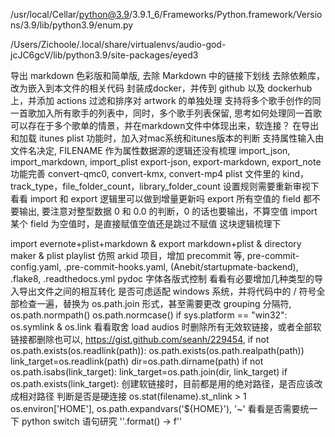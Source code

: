 /usr/local/Cellar/python@3.9/3.9.1_6/Frameworks/Python.framework/Versions/3.9/lib/python3.9/enum.py

/Users/Zichoole/.local/share/virtualenvs/audio-god-jcJC6gcV/lib/python3.9/site-packages/eyed3

导出 markdown 色彩版和简单版, 去除 Markdown 中的链接下划线
去除依赖库，改为嵌入到本文件的相关代码
封装成docker，并传到 github 以及 dockerhub 上，并添加 actions
过滤和排序对 artwork 的单独处理
支持将多个歌手创作的同一首歌加入所有歌手的列表中，同时，多个歌手列表保留, 思考如何处理同一首歌可以存在于多个歌单的情景，并在markdown文件中体现出来，软连接？
在导出和加载 itunes plist 功能时，加入对mac系统和itunes版本的判断
支持属性输入由文件名决定, FILENAME 作为属性数据源的逻辑还没有梳理
import_json, import_markdown, import_plist
export-json, export-markdown, export_note 功能完善
convert-qmc0, convert-kmx, convert-mp4
plist 文件里的 kind，track_type，file_folder_count，library_folder_count 设置规则需要重新审视下
看看 import 和 export 逻辑里可以做到增量更新吗
export 所有空值的 field 都不要输出, 要注意对整型数据 0 和 0.0 的判断，0 的话也要输出，不算空值
import 某个 field 为空值时，是直接赋值空值还是跳过不赋值 这块逻辑梳理下

import evernote+plist+markdown & export markdown+plist & directory maker & plist playlist
仿照 arkid 项目，增加 precommit 等, pre-commit-config.yaml, .pre-commit-hooks.yaml, (Anebit/startupmate-backend), .flake8, .readthedocs.yml
pydoc 字体各版式控制
看看有必要增加几种类型的导入导出文件之间的相互转化
是否可虑适配 windows 系统，并将代码中的 / 符号全部检查一遍，替换为 os.path.join 形式，甚至需要更改 grouping 分隔符, os.path.normpath() os.path.normcase()  if sys.platform == "win32":
os.symlink & os.link 看看取舍
load audios 时删除所有无效软链接，或者全部软链接都删除也可以, https://gist.github.com/seanh/229454, if not os.path.exists(os.readlink(path)): os.path.exists(os.path.realpath(path)) link_target=os.readlink(path) dir=os.path.dirname(path) if not os.path.isabs(link_target): link_target=os.path.join(dir, link_target) if os.path.exists(link_target):
创建软链接时，目前都是用的绝对路径，是否应该改成相对路径
判断是否是硬连接 os.stat(filename).st_nlink > 1
os.environ['HOME'], os.path.expandvars('${HOME}'), '~' 看看是否需要统一下
python switch 语句研究
''.format() -> f''
